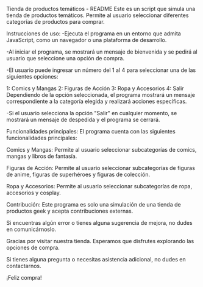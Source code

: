 Tienda de productos temáticos - README
Este es un script que simula una tienda de productos temáticos. Permite al usuario seleccionar diferentes categorías de productos para comprar.

Instrucciones de uso:
-Ejecuta el programa en un entorno que admita JavaScript, como un navegador o una plataforma de desarrollo.

-Al iniciar el programa, se mostrará un mensaje de bienvenida y se pedirá al usuario que seleccione una opción de compra.

-El usuario puede ingresar un número del 1 al 4 para seleccionar una de las siguientes opciones:

1: Comics y Mangas
2: Figuras de Acción
3: Ropa y Accesorios
4: Salir
Dependiendo de la opción seleccionada, el programa mostrará un mensaje correspondiente a la categoría elegida y realizará acciones específicas.

-Si el usuario selecciona la opción "Salir" en cualquier momento, se mostrará un mensaje de despedida y el programa se cerrará.

Funcionalidades principales:
El programa cuenta con las siguientes funcionalidades principales:

Comics y Mangas: Permite al usuario seleccionar subcategorías de comics, mangas y libros de fantasía.

Figuras de Acción: Permite al usuario seleccionar subcategorías de figuras de anime, figuras de superhéroes y figuras de colección.

Ropa y Accesorios: Permite al usuario seleccionar subcategorías de ropa, accesorios y cosplay.

Contribución:
Este programa es solo una simulación de una tienda de productos geek y acepta contribuciones externas.

Si encuentras algún error o tienes alguna sugerencia de mejora, no dudes en comunicárnoslo.

Gracias por visitar nuestra tienda. Esperamos que disfrutes explorando las opciones de compra.

Si tienes alguna pregunta o necesitas asistencia adicional, no dudes en contactarnos.

¡Feliz compra!